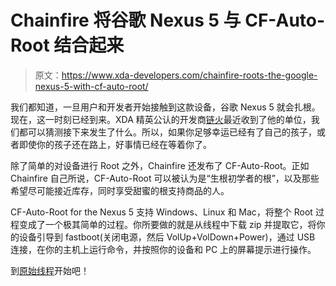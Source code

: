 # Chainfire 将谷歌 Nexus 5 与 CF-Auto-Root 结合起来

> 原文：<https://www.xda-developers.com/chainfire-roots-the-google-nexus-5-with-cf-auto-root/>

我们都知道，一旦用户和开发者开始接触到这款设备，谷歌 Nexus 5 就会扎根。现在，这一时刻已经到来。XDA 精英公认的开发商[链火](http://forum.xda-developers.com/member.php?u=631273)最近收到了他的单位，我们都可以猜测接下来发生了什么。所以，如果你足够幸运已经有了自己的孩子，或者即使你的孩子还在路上，好事情已经在等着你了。

除了简单的对设备进行 Root 之外，Chainfire 还发布了 CF-Auto-Root。正如 Chainfire 自己所说，CF-Auto-Root 可以被认为是“生根初学者的根”，以及那些希望尽可能接近库存，同时享受甜蜜的根支持商品的人。

CF-Auto-Root for the Nexus 5 支持 Windows、Linux 和 Mac，将整个 Root 过程变成了一个极其简单的过程。你所要做的就是从线程中下载 zip 并提取它，将你的设备引导到 fastboot(关闭电源，然后 VolUp+VolDown+Power)，通过 USB 连接，在你的主机上运行命令，并按照你的设备和 PC 上的屏幕提示进行操作。

到[原始线程](http://forum.xda-developers.com/showthread.php?t=2507211)开始吧！